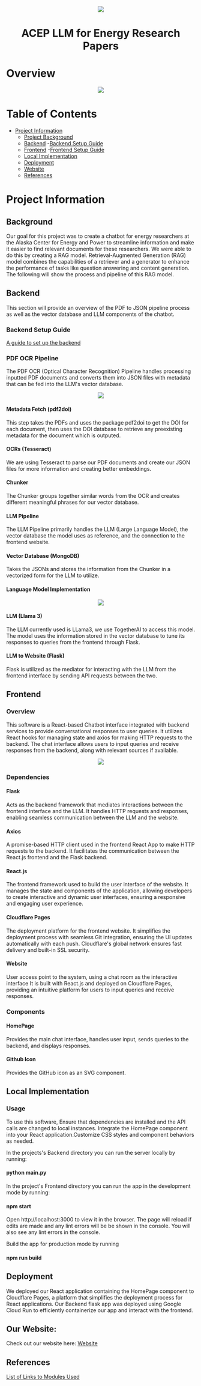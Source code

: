 <div style="text-align:center"><img src="Assets/logo.png" /></div>

# **<p align="center">ACEP LLM for Energy Research Papers</p>**


# Overview 
<div style="text-align:center"><img src="Assets/Overall Project Diagram v3.png" /></div>


# Table of Contents


- [Project Information](#Project-Information)
    - [Project Background](##Background)
    - [Backend](#Backend)
        -[Backend Setup Guide](#Backend-Setup-Guide)
    - [Frontend](#Frontend)
        -[Frontend Setup Guide](#Frontend-Setup-Guide)
    - [Local Implementation](#Local-Implementation)
    - [Deployment](#Deployment)
    - [Website](#Our-Website)
    - [References](#References)


# Project Information

## Background
Our goal for this project was to create a chatbot for energy researchers at the Alaska Center for Energy and Power to streamline information and make it easier to find relevant documents for these researchers. We were able to do this by creating a RAG model. Retrieval-Augmented Generation (RAG) model combines the capabilities of a retriever and a generator to enhance the performance of tasks like question answering and content generation. The following will show the process and pipeline of this RAG model. 

## Backend

This section will provide an overview of the PDF to JSON pipeline process as well as the vector database and LLM components of the chatbot.  

### Backend Setup Guide

[A guide to set up the backend](Backend/Readme.md)

### PDF OCR Pipeline

The PDF OCR (Optical Character Recognition) Pipeline handles processing inputted PDF documents and converts them into JSON files with metadata that can be fed into the LLM's vector database.

<div style="text-align:center"><img src="Assets/Poster Data Ingestion Diagram v2.png" /></div>

#### Metadata Fetch (pdf2doi)

This step takes the PDFs and uses the package pdf2doi to get the DOI for each document, then uses the DOI database to retrieve any preexisting metadata for the document which is outputed.


#### OCRs (Tesseract)

We are using Tesseract to parse our PDF documents and create our JSON files for more information and creating better embeddings. 

#### Chunker

The Chunker groups together similar words from the OCR and creates different meaningful phrases for our vector database. 

#### LLM Pipeline

The LLM Pipeline primarily handles the LLM (Large Language Model), the vector database the model uses as reference, and the connection to the frontend website.

#### Vector Database (MongoDB)

Takes the JSONs and stores the information from the Chunker in a vectorized form for the LLM to utilize.

#### Language Model Implementation

<div style="text-align:center"><img src="Assets/RAG Query Diagram.png" /></div>


#### LLM (Llama 3)

The LLM currently used is LLama3, we use TogetherAI to access this model. The model uses the information stored in the vector database to tune its responses to queries from the frontend through Flask.

#### LLM to Website (Flask)

Flask is utilized as the mediator for interacting with the LLM from the frontend interface by sending API requests between the two.


## Frontend

### Overview
This software is a React-based Chatbot interface integrated with backend services to provide conversational responses to user queries. It utilizes React hooks for managing state and axios for making HTTP requests to the backend. The chat interface allows users to input queries and receive responses from the backend, along with relevant sources if available.  

<div style="text-align:center"><img src="Assets/Poster Fronend v2.png" /></div>


### Dependencies
#### Flask
Acts as the backend framework that mediates interactions between the frontend interface and the LLM. It handles HTTP requests and responses, enabling seamless communication between the LLM and the website.

#### Axios
A promise-based HTTP client used in the frontend React App to make HTTP requests to the backend. It facilitates the communication between the React.js frontend and the Flask backend.

#### React.js 
The frontend framework used to build the user interface of the website. It manages the state and components of the application,  allowing developers to create interactive and dynamic user interfaces, ensuring a responsive and engaging user experience.

#### Cloudflare Pages 
The deployment platform for the frontend website. It simplifies the deployment process with seamless Git integration, ensuring the UI updates automatically with each push. Cloudflare's global network ensures fast delivery and built-in SSL security.

#### Website 
User access point to the system, using a chat room as the interactive interface It is built with React.js and deployed on Cloudflare Pages, providing an intuitive platform for users to input queries and receive responses.

### Components
#### HomePage
Provides the main chat interface, handles user input, sends queries to the backend, and displays responses.
#### Github Icon
Provides the GitHub icon as an SVG component.


## Local Implementation

### Usage

To use this software, Ensure that dependencies are installed and the API calls are changed to local instances. Integrate the HomePage component into your React application.Customize CSS styles and component behaviors as needed.

In the projects's Backend directory you can run the server locally by running:

#### python main.py

In the project's Frontend directory you can run the app in the development mode by running:

#### npm start
Open http://localhost:3000 to view it in the browser. The page will reload if edits are made and any lint errors will be be shown in the console. 
You will also see any lint errors in the console.

Build the app for production mode by running 
#### npm run build 

## Deployment
We deployed our React application containing the HomePage component to Cloudflare Pages, a platform that simplifies the deployment process for React applications. Our Backend flask app was deployed using Google Cloud Run to efficiently containerize our app and interact with the frontend. 

## Our Website:
Check out our website here: [Website](https://chat.lab.acep.uaf.edu/)


## References

[List of Links to Modules Used](https://docs.google.com/document/d/1Isk_NAO8wUKQ3e7VfeDZfl8wjNirx8Z06M-9j8bWJqU/edit?usp=sharing)
